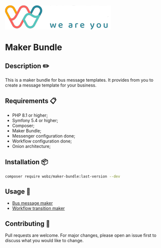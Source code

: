 
![wobz logo](public/cropped-Logo-Wobz-2021-1.png)

# Maker Bundle

## Description ✏️
This is a maker bundle for bus message templates. 
It provides from you to create a message template for your business.  

## Requirements 📋
* PHP 8.1 or higher;
* Symfony 5.4 or higher;
* Composer;
* Maker Bundle;
* Messenger configuration done;
* Workflow configuration done;
* Onion architecture;
  
## Installation 📦
```bash
composer require wobz/maker-bundle:last-version --dev
```
## Usage 🚀
* [Bus message maker](BUSMESSAGE.MD)
* [Workflow transition maker](WORKFLOW.MD)

## Contributing 🤝
Pull requests are welcome. For major changes, please open an issue first to discuss what you would like to change.




